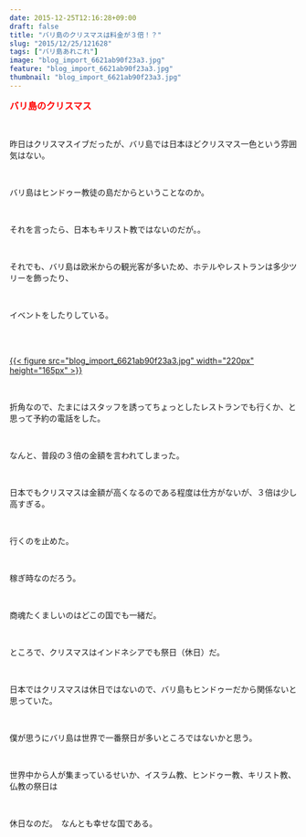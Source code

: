 ```yaml
---
date: 2015-12-25T12:16:28+09:00
draft: false
title: "バリ島のクリスマスは料金が３倍！？"
slug: "2015/12/25/121628"
tags: ["バリ島あれこれ"]
image: "blog_import_6621ab90f23a3.jpg"
feature: "blog_import_6621ab90f23a3.jpg"
thumbnail: "blog_import_6621ab90f23a3.jpg"
---
```

<p><font color="#ff0000" size="3"><strong>バリ島のクリスマス</strong></font></p><br/><p>昨日はクリスマスイブだったが、バリ島では日本ほどクリスマス一色という雰囲気はない。</p><br/><p>バリ島はヒンドゥー教徒の島だからということなのか。</p><br/><p>それを言ったら、日本もキリスト教ではないのだが。。</p><br/><p>それでも、バリ島は欧米からの観光客が多いため、ホテルやレストランは多少ツリーを飾ったり、</p><br/><p>イベントをしたりしている。</p><br/><p><br/><a href="blog_import_6621ab923ebfd.jpg">{{< figure src="blog_import_6621ab90f23a3.jpg" width="220px" height="165px" >}}</a><br/></p><br/><p>折角なので、たまにはスタッフを誘ってちょっとしたレストランでも行くか、と思って予約の電話をした。</p><br/><p>なんと、普段の３倍の金額を言われてしまった。</p><br/><p>日本でもクリスマスは金額が高くなるのである程度は仕方がないが、３倍は少し高すぎる。</p><br/><p>行くのを止めた。</p><br/><p>稼ぎ時なのだろう。</p><br/><p>商魂たくましいのはどこの国でも一緒だ。</p><p> </p><br/><p>ところで、クリスマスはインドネシアでも祭日（休日）だ。</p><br/><p>日本ではクリスマスは休日ではないので、バリ島もヒンドゥーだから関係ないと思っていた。</p><br/><p>僕が思うにバリ島は世界で一番祭日が多いところではないかと思う。</p><br/><p>世界中から人が集まっているせいか、イスラム教、ヒンドゥー教、キリスト教、仏教の祭日は</p><br/><p>休日なのだ。　なんとも幸せな国である。</p><br/><br/>

